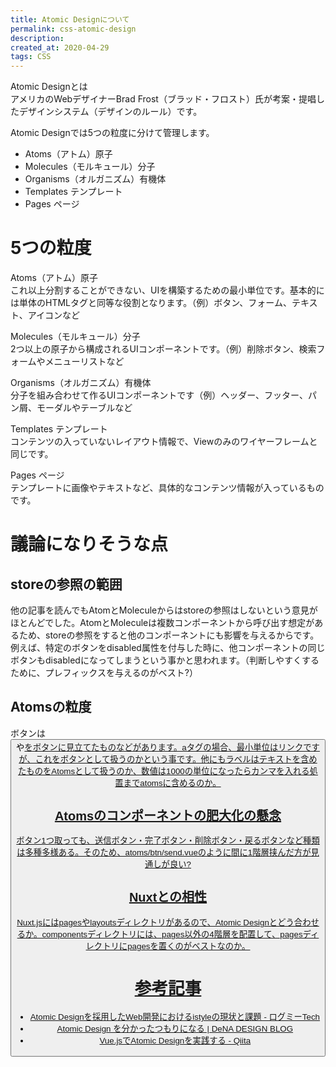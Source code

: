 ```yaml
---
title: Atomic Designについて
permalink: css-atomic-design
description: 
created_at: 2020-04-29
tags: CSS
---
```


Atomic Designとは  
アメリカのWebデザイナーBrad Frost（ブラッド・フロスト）氏が考案・提唱したデザインシステム（デザインのルール）です。  

Atomic Designでは5つの粒度に分けて管理します。  
- Atoms（アトム）原子  
- Molecules（モルキュール）分子
- Organisms（オルガニズム）有機体
- Templates テンプレート
- Pages ページ

# 5つの粒度
Atoms（アトム）原子  
これ以上分割することができない、UIを構築するための最小単位です。基本的には単体のHTMLタグと同等な役割となります。（例）ボタン、フォーム、テキスト、アイコンなど
  
Molecules（モルキュール）分子  
2つ以上の原子から構成されるUIコンポーネントです。（例）削除ボタン、検索フォームやメニューリストなど
  
Organisms（オルガニズム）有機体  
分子を組み合わせて作るUIコンポーネントです（例）ヘッダー、フッター、パン屑、モーダルやテーブルなど
  
Templates テンプレート  
コンテンツの入っていないレイアウト情報で、Viewのみのワイヤーフレームと同じです。  
  
Pages ページ  
テンプレートに画像やテキストなど、具体的なコンテンツ情報が入っているものです。  

# 議論になりそうな点  

## storeの参照の範囲
他の記事を読んでもAtomとMoleculeからはstoreの参照はしないという意見がほとんどでした。AtomとMoleculeは複数コンポーネントから呼び出す想定があるため、storeの参照をすると他のコンポーネントにも影響を与えるからです。例えば、特定のボタンをdisabled属性を付与した時に、他コンポーネントの同じボタンもdisabledになってしまうという事かと思われます。（判断しやすくするために、プレフィックスを与えるのがベスト?）
  
## Atomsの粒度
ボタンは<button>や<a href="">をボタンに見立てたものなどがあります。aタグの場合、最小単位はリンクですが、これをボタンとして扱うのかという事です。他にもラベルはテキストを含めたものをAtomsとして扱うのか、数値は1000の単位になったらカンマを入れる処置までatomsに含めるのか。
  
## Atomsのコンポーネントの肥大化の懸念
ボタン1つ取っても、送信ボタン・完了ボタン・削除ボタン・戻るボタンなど種類は多種多様ある。そのため、atoms/btn/send.vueのように間に1階層挟んだ方が見通しが良い?

## Nuxtとの相性
Nuxt.jsにはpagesやlayoutsディレクトリがあるので、Atomic Designとどう合わせるか。componentsディレクトリには、pages以外の4階層を配置して、pagesディレクトリにpagesを置くのがベストなのか。

# 参考記事
-  [Atomic Designを採用したWeb開発におけるistyleの現状と課題 - ログミーTech](https://logmi.jp/tech/articles/320358)
-  [Atomic Design を分かったつもりになる | DeNA DESIGN BLOG](https://design.dena.com/design/atomic-design-を分かったつもりになる/)
- [Vue.jsでAtomic Designを実践する - Qiita](https://qiita.com/hareku/items/04705fcf92cc80ec4095)
